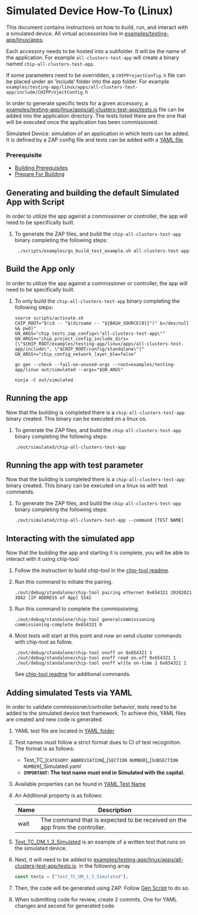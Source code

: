 # Simulated Device How-To (Linux)

This document contains instructions on how to build, run, and interact with a
simulated device. All virtual accessories live in
[examples/testing-app/linux/apps](../../examples/testing-app/linux/apps).

Each accessory needs to be hosted into a subfolder. It will be the name of the
application. For example `all-clusters-test-app` will create a binary named `chip-all-clusters-test-app`.

If some parameters need to be overridden, a `CHIPProjectConfig.h` file can be
placed under an ‘include’ folder into the app folder. For example
`examples/testing-app/linux/apps/all-clusters-test-app/include/CHIPProjectConfig.h`

In order to generate specific tests for a given accessory, a
[examples/testing-app/linux/apps/all-clusters-test-app/tests.js](../../examples/testing-app/linux/apps/all-clusters-test-app/tests.js)
file can be added into the application directory. The tests listed there are the
one that will be executed once the application has been commissioned.

Simulated Device: simulation of an application in which tests can be added. It
is defined by a ZAP config file and tests can be added with a
[YAML file](../../src/app/tests/suites/certification/Test_TC_DM_1_3_Simulated.yaml).

### Prerequisite

-   [Building Prerequisites](./BUILDING.md#prerequisites)
-   [Prepare For Building](./BUILDING.md#prepare-for-building)

## Generating and building the default Simulated App with Script

In order to utilize the app against a commissioner or controller, the app will
need to be specifically built.

1. To generate the ZAP files, and build the `chip-all-clusters-test-app` binary completing the
   following steps:

    ```
     ./scripts/examples/gn_build_test_example.sh all-clusters-test-app
    ```

## Build the App only

In order to utilize the app against a commissioner or controller, the app will
need to be specifically built.

1. To only build the `chip-all-clusters-test-app` binary completing the following steps:

    ```
    source scripts/activate.sh
    CHIP_ROOT="$(cd -- "$(dirname -- "${BASH_SOURCE[0]}")" &>/dev/null && pwd)"
    GN_ARGS="chip_tests_zap_config=\"all-clusters-test-app\""
    GN_ARGS+="chip_project_config_include_dirs=[\"$CHIP_ROOT/examples/testing-app/linux/apps/all-clusters-test-app/include\", \"$CHIP_ROOT/config/standalone\"]"
    GN_ARGS+="chip_config_network_layer_ble=false"

    gn gen --check --fail-on-unused-args --root=examples/testing-app/linux out/simulated --args="$GN_ARGS"

    ninja -C out/simulated
    ```

## Running the app

Now that the building is completed there is a `chip-all-clusters-test-app` binary created. This
binary can be executed on a linux os.

1. To generate the ZAP files, and build the `chip-all-clusters-test-app` binary completing the
   following steps:

    ```
    ./out/simulated/chip-all-clusters-test-app
    ```

## Running the app with test parameter

Now that the building is completed there is a `chip-all-clusters-test-app` binary created. This
binary can be executed on a linux os with test commands.

1. To generate the ZAP files, and build the `chip-all-clusters-test-app` binary completing the
   following steps:

    ```
    ./out/simulated/chip-all-clusters-test-app --command [TEST NAME]
    ```

## Interacting with the simulated app

Now that the building the app and starting it is complete, you will be able to
interact with it using chip-tool

1. Follow the instruction to build chip-tool in the
   [chip-tool readme](../../examples/chip-tool).

2. Run this command to initiate the pairing.
    ```
    ./out/debug/standalone/chip-tool pairing ethernet 0x654321 20202021 3842 [IP ADDRESS of App] 5542
    ```
3. Run this command to complete the commissioning.
    ```
    ./out/debug/standalone/chip-tool generalcommissioning commissioning-complete 0x654321 0
    ```
4. Most tests will start at this point and now an send cluster commands with
   chip-tool as follow.

    ```
    ./out/debug/standalone/chip-tool onoff on 0x654321 1
    ./out/debug/standalone/chip-tool onoff read on-off 0x654321 1
    ./out/debug/standalone/chip-tool onoff write on-time 1 0x654321 1
    ```

    See [chip-tool readme](../../examples/chip-tool) for additional commands.

## Adding simulated Tests via YAML

In order to validate commissioner/controller behavior, tests need to be added to
the simulated device test framework. To achieve this, YAML files are created and
new code is generated.

1. YAML test file are located in
   [YAML folder](../../src/app/tests/suites/certification/)
2. Test names must follow a strict format dues to CI of test recognition. The
   format is as follows:
    - Test_TC\_[`CATEGORY ABBREVIATION`]\_[`SECTION NUMBER`]\_[`SUBSECTION
      NUMBER`]\_Simulated.yaml
    - <strong>`IMPORTANT`: The test name must end in Simulated with the
      capital.</strong>
3. Available properties can be found in
   [YAML Test Name](../../src/app/tests/suites/README.md)
4. An Additional property is as follows:

    | Name | Description                                                                 |
    | ---- | --------------------------------------------------------------------------- |
    | wait | The command that is expected to be received on the app from the controller. |

5. [Test_TC_DM_1_3_Simulated](../../src/app/tests/suites/certification/Test_TC_DM_1_3_Simulated.yaml)
   is an example of a written test that runs on the simulated device.
6. Next, it will need to be added to
   [examples/testing-app/linux/apps/all-clusters-test-app/tests.js](../../examples/testing-app/linux/apps/all-clusters-test-app/tests.js).
   in the following array
    ```javascript
    const tests = ["Test_TC_DM_1_3_Simulated"];
    ```
7. Then, the code will be generated using ZAP. Follow
   [Gen Script](#generating-and-building-the-default-simulated-app-with-script)
   to do so.
8. When submitting code for review, create 2 commits. One for YAML changes and
   second for generated code.
